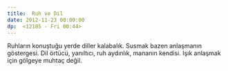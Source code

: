```yaml
---
title:  Ruh ve Dil
date: 2012-11-23 00:00:00
dp:  <12185 - Fri 00:44>
---
```



Ruhların konuştuğu yerde diller kalabalık. Susmak bazen anlaşmanın göstergesi. Dil örtücü, yanıltıcı, ruh aydınlık, mananın kendisi. Işık anlaşmak için gölgeye muhtaç değil. 
